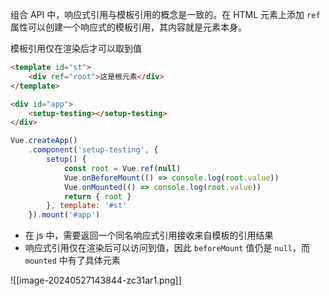 组合 API 中，响应式引用与模板引用的概念是一致的。在 HTML 元素上添加 `ref` 属性可以创建一个响应式的模板引用，其内容就是元素本身。

模板引用仅在渲染后才可以取到值

```html
<template id="st">
    <div ref="root">这是根元素</div>
</template>
```

```html
<div id="app">
    <setup-testing></setup-testing>
</div>
```

```js
Vue.createApp()
    .component('setup-testing', {
        setup() {
            const root = Vue.ref(null)
            Vue.onBeforeMount(() => console.log(root.value))
            Vue.onMounted(() => console.log(root.value))
            return { root }
        }, template: '#st'
    }).mount('#app')
```

* 在 js 中，需要返回一个同名响应式引用接收来自模板的引用结果
* 响应式引用仅在渲染后可以访问到值，因此 `beforeMount` 值仍是 `null`，而 `mounted` 中有了具体元素

![[image-20240527143844-zc31ar1.png]]

‍
